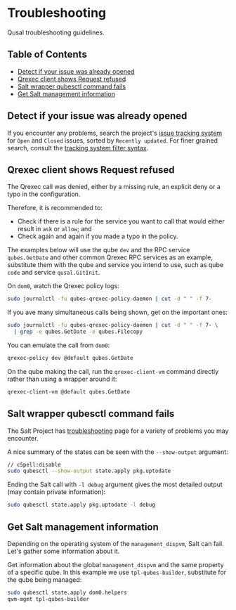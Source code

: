 # Troubleshooting

Qusal troubleshooting guidelines.

## Table of Contents

*   [Detect if your issue was already opened](#detect-if-your-issue-was-already-opened)
*   [Qrexec client shows Request refused](#qrexec-client-shows-request-refused)
*   [Salt wrapper qubesctl command fails](#salt-wrapper-qubesctl-command-fails)
*   [Get Salt management information](#get-salt-management-information)

## Detect if your issue was already opened

If you encounter any problems, search the project's
[issue tracking system](https://github.com/ben-grande/qusal/issues?q=is%3Aissue+sort%3Aupdated-desc)
for `Open` and `Closed` issues, sorted by `Recently updated`. For finer
grained search, consult the
[tracking system filter syntax](https://docs.github.com/en/issues/tracking-your-work-with-issues/filtering-and-searching-issues-and-pull-requests#using-search-to-filter-issues-and-pull-requests).

## Qrexec client shows Request refused

The Qrexec call was denied, either by a missing rule, an explicit deny or a
typo in the configuration.

Therefore, it is recommended to:

*   Check if there is a rule for the service you want to call that would
    either result in `ask` or `allow`; and
*   Check again and again if you made a typo in the policy.

The examples below will use the qube `dev` and the RPC service `qubes.GetDate`
and other common Qrexec RPC services as an example, substitute them with the
qube and service you intend to use, such as qube `code` and service
`qusal.GitInit`.

On `dom0`, watch the Qrexec policy logs:

```sh
sudo journalctl -fu qubes-qrexec-policy-daemon | cut -d " " -f 7-
```

If you ave many simultaneous calls being shown, get on the important ones:

```sh
sudo journalctl -fu qubes-qrexec-policy-daemon | cut -d " " -f 7- \
  | grep -e qubes.GetDate -e qubes.Filecopy
```

You can emulate the call from `dom0`:

```sh
qrexec-policy dev @default qubes.GetDate
```

On the qube making the call, run the `qrexec-client-vm` command directly
rather than using a wrapper around it:

```sh
qrexec-client-vm @default qubes.GetDate
```

## Salt wrapper qubesctl command fails

The Salt Project has [troubleshooting](https://docs.saltproject.io/en/latest/topics/troubleshooting/)
page for a variety of problems you may encounter.

A nice summary of the states can be seen with the `--show-output` argument:

```sh
// cSpell:disable
sudo qubesctl --show-output state.apply pkg.uptodate
```

Ending the Salt call with `-l debug` argument gives the most detailed output
(may contain private information):

```sh
sudo qubesctl state.apply pkg.uptodate -l debug
```

## Get Salt management information

Depending on the operating system of the `management_dispvm`, Salt can fail.
Let's gather some information about it.

Get information about the global `management_dispvm` and the same property of
a specific qube. In this example we use `tpl-qubes-builder`, substitute for
the qube being managed:

```sh
sudo qubesctl state.apply dom0.helpers
qvm-mgmt tpl-qubes-builder
```
